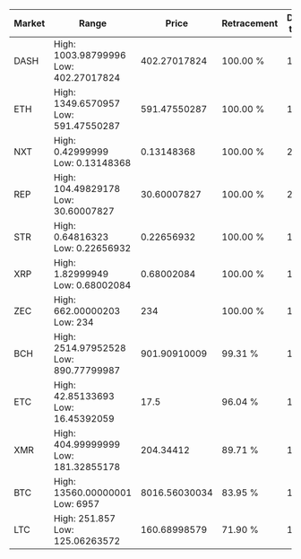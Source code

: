 | Market | Range | Price| Retracement | Doubles to 50% |
| --- | --- | --- | --- | --- |
| DASH | High: 1003.98799996<br />Low: 402.27017824 | 402.27017824 | 100.00 % | 1.75 |
| ETH | High: 1349.6570957<br />Low: 591.47550287 | 591.47550287 | 100.00 % | 1.64 |
| NXT | High: 0.42999999<br />Low: 0.13148368 | 0.13148368 | 100.00 % | 2.14 |
| REP | High: 104.49829178<br />Low: 30.60007827 | 30.60007827 | 100.00 % | 2.21 |
| STR | High: 0.64816323<br />Low: 0.22656932 | 0.22656932 | 100.00 % | 1.93 |
| XRP | High: 1.82999949<br />Low: 0.68002084 | 0.68002084 | 100.00 % | 1.85 |
| ZEC | High: 662.00000203<br />Low: 234 | 234 | 100.00 % | 1.91 |
| BCH | High: 2514.97952528<br />Low: 890.77799987 | 901.90910009 | 99.31 % | 1.89 |
| ETC | High: 42.85133693<br />Low: 16.45392059 | 17.5 | 96.04 % | 1.69 |
| XMR | High: 404.99999999<br />Low: 181.32855178 | 204.34412 | 89.71 % | 1.43 |
| BTC | High: 13560.00000001<br />Low: 6957 | 8016.56030034 | 83.95 % | 1.28 |
| LTC | High: 251.857<br />Low: 125.06263572 | 160.68998579 | 71.90 % | 1.17 |
